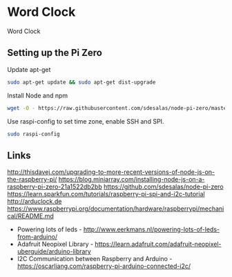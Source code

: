 # Word Clock

Word Clock


## Setting up the Pi Zero

Update apt-get

````bash
sudo apt-get update && sudo apt-get dist-upgrade
````

Install Node and npm

````bash
wget -O - https://raw.githubusercontent.com/sdesalas/node-pi-zero/master/install-node-v6.9.1.sh | bash
````

Use raspi-config to set time zone, enable SSH and SPI.

````bash
sudo raspi-config
````


## Links
http://thisdavej.com/upgrading-to-more-recent-versions-of-node-js-on-the-raspberry-pi/
https://blog.miniarray.com/installing-node-js-on-a-raspberry-pi-zero-21a1522db2bb
https://github.com/sdesalas/node-pi-zero
https://learn.sparkfun.com/tutorials/raspberry-pi-spi-and-i2c-tutorial
http://arduclock.de
https://www.raspberrypi.org/documentation/hardware/raspberrypi/mechanical/README.md

- Powering lots of leds - http://www.eerkmans.nl/powering-lots-of-leds-from-arduino/
- Adafruit Neopixel Library - https://learn.adafruit.com/adafruit-neopixel-uberguide/arduino-library
- I2C Communication between Raspberry and Arduino - https://oscarliang.com/raspberry-pi-arduino-connected-i2c/
